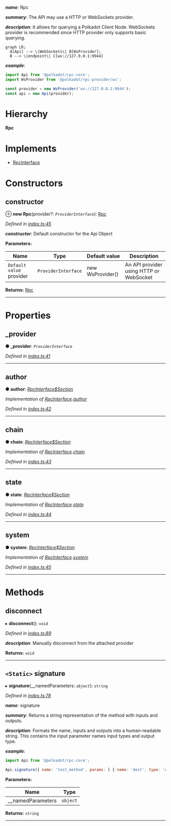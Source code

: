 

*__name__*: Rpc

*__summary__*: The API may use a HTTP or WebSockets provider.

*__description__*: It allows for querying a Polkadot Client Node. WebSockets provider is recommended since HTTP provider only supports basic querying.

```mermaid
graph LR;
  A[Api] --> \|WebSockets\| B[WsProvider];
  B --> \|endpoint\| C[ws://127.0.0.1:9944]
```

*__example__*:   

```javascript
import Api from '@polkadot/rpc-core';
import WsProvider from '@polkadot/rpc-provider/ws';

const provider = new WsProvider('ws://127.0.0.1:9944');
const api = new Api(provider);
```

# Hierarchy

**Rpc**

# Implements

* [RpcInterface](../interfaces/_types_.rpcinterface.md)

# Constructors

<a id="constructor"></a>

##  constructor

⊕ **new Rpc**(provider?: *`ProviderInterface`*): [Rpc](_index_.rpc.md)

*Defined in [index.ts:45](https://github.com/polkadot-js/api/blob/cf5ca51/packages/rpc-core/src/index.ts#L45)*

*__constructor__*: Default constructor for the Api Object

**Parameters:**

| Name | Type | Default value | Description |
| ------ | ------ | ------ | ------ |
| `Default value` provider | `ProviderInterface` |  new WsProvider() |  An API provider using HTTP or WebSocket |

**Returns:** [Rpc](_index_.rpc.md)

___

# Properties

<a id="_provider"></a>

##  _provider

**● _provider**: *`ProviderInterface`*

*Defined in [index.ts:41](https://github.com/polkadot-js/api/blob/cf5ca51/packages/rpc-core/src/index.ts#L41)*

___
<a id="author"></a>

##  author

**● author**: *[RpcInterface$Section](../modules/_types_.md#rpcinterface_section)*

*Implementation of [RpcInterface](../interfaces/_types_.rpcinterface.md).[author](../interfaces/_types_.rpcinterface.md#author)*

*Defined in [index.ts:42](https://github.com/polkadot-js/api/blob/cf5ca51/packages/rpc-core/src/index.ts#L42)*

___
<a id="chain"></a>

##  chain

**● chain**: *[RpcInterface$Section](../modules/_types_.md#rpcinterface_section)*

*Implementation of [RpcInterface](../interfaces/_types_.rpcinterface.md).[chain](../interfaces/_types_.rpcinterface.md#chain)*

*Defined in [index.ts:43](https://github.com/polkadot-js/api/blob/cf5ca51/packages/rpc-core/src/index.ts#L43)*

___
<a id="state"></a>

##  state

**● state**: *[RpcInterface$Section](../modules/_types_.md#rpcinterface_section)*

*Implementation of [RpcInterface](../interfaces/_types_.rpcinterface.md).[state](../interfaces/_types_.rpcinterface.md#state)*

*Defined in [index.ts:44](https://github.com/polkadot-js/api/blob/cf5ca51/packages/rpc-core/src/index.ts#L44)*

___
<a id="system"></a>

##  system

**● system**: *[RpcInterface$Section](../modules/_types_.md#rpcinterface_section)*

*Implementation of [RpcInterface](../interfaces/_types_.rpcinterface.md).[system](../interfaces/_types_.rpcinterface.md#system)*

*Defined in [index.ts:45](https://github.com/polkadot-js/api/blob/cf5ca51/packages/rpc-core/src/index.ts#L45)*

___

# Methods

<a id="disconnect"></a>

##  disconnect

▸ **disconnect**(): `void`

*Defined in [index.ts:89](https://github.com/polkadot-js/api/blob/cf5ca51/packages/rpc-core/src/index.ts#L89)*

*__description__*: Manually disconnect from the attached provider

**Returns:** `void`

___
<a id="signature"></a>

## `<Static>` signature

▸ **signature**(__namedParameters: *`object`*): `string`

*Defined in [index.ts:78](https://github.com/polkadot-js/api/blob/cf5ca51/packages/rpc-core/src/index.ts#L78)*

*__name__*: signature

*__summary__*: Returns a string representation of the method with inputs and outputs.

*__description__*: Formats the name, inputs and outputs into a human-readable string. This contains the input parameter names input types and output type.

*__example__*:   

```javascript
import Api from '@polkadot/rpc-core';

Api.signature({ name: 'test_method', params: [ { name: 'dest', type: 'Address' } ], type: 'Address' }); // => test_method (dest: Address): Address
```

**Parameters:**

| Name | Type |
| ------ | ------ |
| __namedParameters | `object` |

**Returns:** `string`

___

